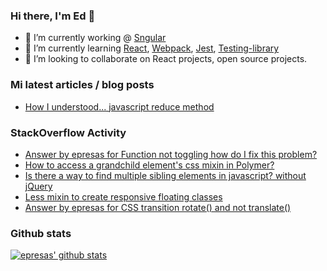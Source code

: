 ### Hi there, I'm Ed 👋

- 🔭 I’m currently working @ [Sngular](https://www.sngular.com/)
- 🌱 I’m currently learning [React](https://reactjs.org/), [Webpack](https://webpack.js.org/), [Jest](https://jestjs.io/), [Testing-library](https://testing-library.com/)
- 👯 I’m looking to collaborate on React projects, open source projects.
<!--
**epresas/epresas** is a ✨ _special_ ✨ repository because its `README.md` (this file) appears on your GitHub profile.

Here are some ideas to get you started:

- 🤔 I’m looking for help with ...
- 💬 Ask me about ...
- 📫 How to reach me: ...
- 😄 Pronouns: ...
- ⚡ Fun fact: ...
-->

### Mi latest articles / blog posts
<!-- BLOG-POST-LIST:START -->
- [How I understood... javascript reduce method](https://dev.to/epresas/how-i-understood-javascript-reduce-method-1jbp)
<!-- BLOG-POST-LIST:END -->

### StackOverflow Activity
<!-- STACKOVERFLOW:START -->
- [Answer by epresas for Function not toggling how do I fix this problem?](https://stackoverflow.com/questions/66062757/function-not-toggling-how-do-i-fix-this-problem/66062912#66062912)
- [How to access a grandchild element's css mixin in Polymer?](https://stackoverflow.com/questions/57691152/how-to-access-a-grandchild-elements-css-mixin-in-polymer)
- [Is there a way to find multiple sibling elements in javascript? without jQuery](https://stackoverflow.com/questions/54803216/is-there-a-way-to-find-multiple-sibling-elements-in-javascript-without-jquery)
- [Less mixin to create responsive floating classes](https://stackoverflow.com/questions/53478043/less-mixin-to-create-responsive-floating-classes)
- [Answer by epresas for CSS transition rotate() and not translate()](https://stackoverflow.com/questions/52529658/css-transition-rotate-and-not-translate/52530430#52530430)
<!-- STACKOVERFLOW:END -->

### Github stats
[![epresas' github stats](https://github-readme-stats.vercel.app/api?username=epresas&show_icons=true&theme=synthwave)](https://github.com/anuraghazra/github-readme-stats)